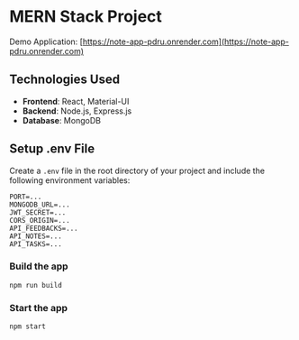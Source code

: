  # MERN Stack Project

Demo Application: [https://note-app-pdru.onrender.com](https://note-app-pdru.onrender.com)

## Technologies Used

- **Frontend**: React, Material-UI
- **Backend**: Node.js, Express.js
- **Database**: MongoDB

## Setup .env File

Create a `.env` file in the root directory of your project and include the following environment variables:

```env
PORT=...
MONGODB_URL=...
JWT_SECRET=...
CORS_ORIGIN=...
API_FEEDBACKS=...
API_NOTES=...
API_TASKS=...
```

### Build the app

```shell
npm run build
```

### Start the app

```shell
npm start
```